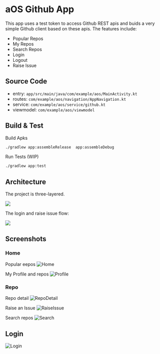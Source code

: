 # aOS Github App

This app uses a test token to access Github REST apis and buids a very simple Github client based on these apis. The features include:

- Popular Repos
- My Repos
- Search Repos
- Login
- Logout
- Raise Issue

## Source Code

- entry: `app/src/main/java/com/example/aos/MainActivity.kt`
- routes: `com/example/aos/navigation/AppNavigation.kt`
- service: `com/example/aos/service/github.kt`
- viewmodel: `com/example/aos/viewmodel`

## Build & Test

Build Apks

```bash
./gradlew app:assembleRelease  app:assembleDebug
```

Run Tests (WIP)

```bash
./gradlew app:test
```

## Architecture

The project is three-layered. 

![](./screenshots/GitHubAppCoreClasses.png)

The login and raise issue flow:

![](./screenshots/GitHubAppLoginAndIssueFlow.png)

## Screenshots

### Home
Popular eepos
![Home](./screenshots/ScreenHome.png)

My Profile and repos
![Profile](./screenshots/ScreenProfile.png)

### Repo
Repo detail
![RepoDetail](./screenshots/ScreenRepoDetail.png)

Raise an Issue
![RaiseIssue](./screenshots/ScreenRaiseIssue.png)

Search repos
![Search](./screenshots/ScreenSearch.png)

## Login

![Login](./screenshots/ScreenLogin.png)

